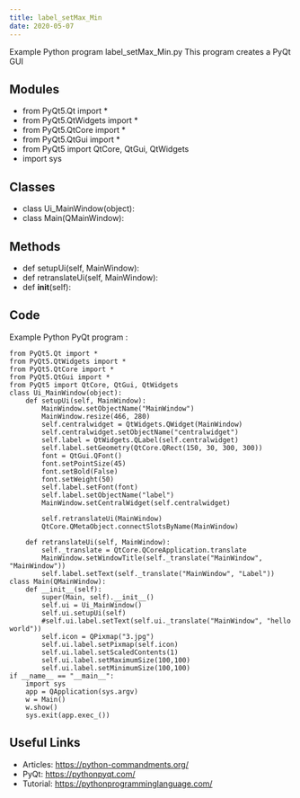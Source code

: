```yaml
---
title: label_setMax_Min
date: 2020-05-07
---
```

Example Python program label_setMax_Min.py
This program creates a PyQt GUI

## Modules

* from PyQt5.Qt import *
* from PyQt5.QtWidgets import *
* from PyQt5.QtCore import *
* from PyQt5.QtGui import *
* from PyQt5 import QtCore, QtGui, QtWidgets
* import sys

## Classes

* class Ui_MainWindow(object):
* class Main(QMainWindow):

## Methods

* def setupUi(self, MainWindow):
* def retranslateUi(self, MainWindow):
* 	def __init__(self):

## Code

Example Python PyQt program :

    from PyQt5.Qt import *
    from PyQt5.QtWidgets import *
    from PyQt5.QtCore import *
    from PyQt5.QtGui import *
    from PyQt5 import QtCore, QtGui, QtWidgets
    class Ui_MainWindow(object):
        def setupUi(self, MainWindow):
            MainWindow.setObjectName("MainWindow")
            MainWindow.resize(466, 280)
            self.centralwidget = QtWidgets.QWidget(MainWindow)
            self.centralwidget.setObjectName("centralwidget")
            self.label = QtWidgets.QLabel(self.centralwidget)
            self.label.setGeometry(QtCore.QRect(150, 30, 300, 300))
            font = QtGui.QFont()
            font.setPointSize(45)
            font.setBold(False)
            font.setWeight(50)
            self.label.setFont(font)
            self.label.setObjectName("label")
            MainWindow.setCentralWidget(self.centralwidget)
    
            self.retranslateUi(MainWindow)
            QtCore.QMetaObject.connectSlotsByName(MainWindow)
    
        def retranslateUi(self, MainWindow):
            self._translate = QtCore.QCoreApplication.translate
            MainWindow.setWindowTitle(self._translate("MainWindow", "MainWindow"))
            self.label.setText(self._translate("MainWindow", "Label"))
    class Main(QMainWindow):
    	def __init__(self):
    		super(Main, self).__init__()
    		self.ui = Ui_MainWindow()
    		self.ui.setupUi(self)
    		#self.ui.label.setText(self.ui._translate("MainWindow", "hello world"))
    		self.icon = QPixmap("3.jpg")
    		self.ui.label.setPixmap(self.icon)
    		self.ui.label.setScaledContents(1)
    		self.ui.label.setMaximumSize(100,100)
    		self.ui.label.setMinimumSize(100,100)
    if __name__ == "__main__":
        import sys
        app = QApplication(sys.argv)
        w = Main()
        w.show()
        sys.exit(app.exec_())

## Useful Links

- Articles: https://python-commandments.org/
- PyQt: https://pythonpyqt.com/
- Tutorial: https://pythonprogramminglanguage.com/
